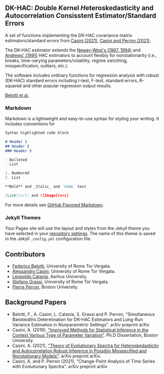 ## DK-HAC: *D*ouble *K*ernel *H*eteroskedasticity and *A*utocorrelation *C*onsisstent Estimator/Standard Errors 

A set of functions implementing the DK-HAC covariance matrix estimators/standard errors from [Casini (2021)](https://alessandro-casini.com/wp-content/uploads/2021/03/CASINI_HAC.pdf), [Casini and Perron (2021)](https://alessandro-casini.com/wp-content/uploads/2021/03/CASINI_PERRON_DKHAC_Prewhitening.pdf). 

The DK-HAC estimator extends the [Newey-West's (1987, 1994)](https://en.wikipedia.org/wiki/Newey%E2%80%93West_estimator) and [Andrews' (1991)](https://www.jstor.org/stable/2938229?seq=1) HAC estimators to account flexibly for nonstationarity (i.e., breaks, time-varying parameters/volatility, regime swicthing, misspecification, outliers, etc.).

The software includes ordinary functions for regression analysis with robust (DK-HAC) standard errors including t-test, F-test, standard errors, R-squared and other popular regression output results.



[Belotti et al.](https://alessandro-casini.com/research/)


### Markdown

Markdown is a lightweight and easy-to-use syntax for styling your writing. It includes conventions for

```markdown
Syntax highlighted code block

# Header 1
## Header 2
### Header 3

- Bulleted
- List

1. Numbered
2. List

**Bold** and _Italic_ and `Code` text

[Link](url) and ![Image](src)
```

For more details see [GitHub Flavored Markdown](https://guides.github.com/features/mastering-markdown/).

### Jekyll Themes

Your Pages site will use the layout and styles from the Jekyll theme you have selected in your [repository settings](https://github.com/alessandro-casini/DK-HAC/settings). The name of this theme is saved in the Jekyll `_config.yml` configuration file.

## Contributors
* [Federico Belotti](https://economia.uniroma2.it/faculty/333/belotti-federico), University of Rome Tor Vergata.
* [Alessandro Casini](https://alessandro-casini.com), University of Rome Tor Vergata.
* [Leopoldo Catania](https://pure.au.dk/portal/en/persons/id(5d29f2ff-3942-4a3d-a74d-006b55ae3836).html), Aarhus University.
* [Stefano Grassi](https://economia.uniroma2.it/faculty/412/grassi-stefano), University of Rome Tor Vergata.
* [Pierre Perron](http://blogs.bu.edu/perron/), Boston University.

## Background Papers
* Belotti, F., A. Casini, L. Catania, S. Grassi and P. Perron, "Simultaneous Bandwidths Determination for DK-HAC Estimators and Long-Run Variance Estimation in Nonparametric Settings". arXiv preprint arXiv 
* Casini, A. (2019), ["Improved Methods for Statistical Inference in the Context Various Type of Parameter Variation"](https://open.bu.edu/handle/2144/38750). Ph.D Dissertation, Boston University.
* Casini, A. (2021), ["Theory of Evolutionary Spectra for Heteroskedasticity and Autocorrelation Robust Inference in Possibly Misspecified and Nonstationary Models"](https://alessandro-casini.com/research/). arXiv preprint arXiv.
* Casini, A. and P. Perron (2021), "Change-Point Analysis of Time Series with Evolutionary Spectra". arXiv preprint arXiv 

